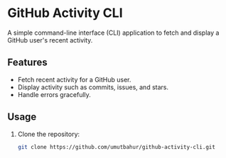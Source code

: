 # GitHub Activity CLI

A simple command-line interface (CLI) application to fetch and display a GitHub user's recent activity.

## Features

- Fetch recent activity for a GitHub user.
- Display activity such as commits, issues, and stars.
- Handle errors gracefully.

## Usage

1. Clone the repository:
   ```bash
   git clone https://github.com/umutbahur/github-activity-cli.git
